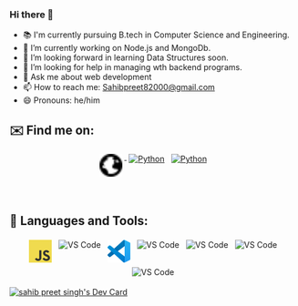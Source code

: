 ### Hi there 👋
- 📚 I'm currently pursuing B.tech in Computer Science and Engineering.
- 🔭 I’m currently working on Node.js and MongoDb.                              
- 🌱 I’m looking forward in learning Data Structures soon.
- 🤔 I’m looking for help in managing wth backend programs.
- 💬 Ask me about web development
- 📫 How to reach me: Sahibpreet82000@gmail.com
- 😄 Pronouns: he/him
<!-- - ⚡ Fun fact: I do my work deligately and diligently. -->

## ✉️ Find me on:

<p align="center">
 <a href="https://sahibpreet82000.github.io/" target="_blank" rel="noopener noreferrer"> <img src="https://raw.githubusercontent.com/iconic/open-iconic/master/svg/globe.svg" alt="Python" height="40" style="vertical-align:top; margin:4px"> </a>
 <a href="https://www.linkedin.com/in/sahib-preet-singh-605833205/" target="_blank" rel="noopener noreferrer"> <img src="https://cdn.jsdelivr.net/npm/simple-icons@v3/icons/linkedin.svg" alt="Python" height="40" style="vertical-align:top; margin:4px"></a>
 <a href="sahibpreet82000@gmail.com"> <img src="https://cdn.jsdelivr.net/npm/simple-icons@v3/icons/gmail.svg" alt="Python" height="40" style="vertical-align:top; margin:4px"></a>

</p>

<br />

## 🧰 Languages and Tools:
<p align="center">
<img src="https://raw.githubusercontent.com/github/explore/80688e429a7d4ef2fca1e82350fe8e3517d3494d/topics/javascript/javascript.png" alt="Javascript" height="40" style="vertical-align:top; margin:4px">
<img src="https://user-images.githubusercontent.com/65446784/137527633-7498a3f0-5955-4f4f-89dc-813188cc7cd0.png" alt="VS Code" height="40" style="vertical-align:top; margin:4px">
<img src="https://raw.githubusercontent.com/github/explore/80688e429a7d4ef2fca1e82350fe8e3517d3494d/topics/visual-studio-code/visual-studio-code.png" alt="VS Code" height="40" style="vertical-align:top; margin:4px">
<img src="https://user-images.githubusercontent.com/65446784/133327647-2ba721b0-5618-4829-b23d-48aa5e587463.png" alt="VS Code" height="40" style="vertical-align:top; margin:4px">
 <img src="https://user-images.githubusercontent.com/65446784/133327759-849c5a06-86ea-45b3-86da-a1d425b2f771.png" alt="VS Code" height="40" style="vertical-align:top; margin:4px">
 <img src="https://user-images.githubusercontent.com/65446784/133327799-91c86841-b969-4aa4-973c-57ec6c2990c3.png" alt="VS Code" height="40" style="vertical-align:top; margin:4px">
  <img src="https://user-images.githubusercontent.com/65446784/134784585-8f79e3a4-314f-4336-a1cf-d2c77d823a36.png" alt="VS Code" height="40" style="vertical-align:top; margin:4px">
</p>
<a href="https://app.daily.dev/Sahibpreet82000"><img src="https://api.daily.dev/devcards/578a8bb3ef1b45ef80b25bb12a54baea.png?r=wvv" width="200" alt="sahib preet singh's Dev Card"/></a>
